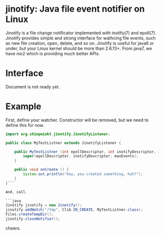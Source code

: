 jinotify: Java file event notifier on Linux
==================================
Jinotify is a file change notificator implemented with inotify(7) and epoll(7). Jinotify provides simple and strong interface for wathcing file events, such as new file creation, open, delete, and so on. Jinotify is useful for java6 or under, but your Linux kernel should be more than 2.6.13+. From java7, we have nio2 which is providing much better APIs.

Interface
===============
Document is not ready yet.


Example
===============
First, define your watcher. Constructor will be removed, but we need to define this for now.
```java
import org.shinpeinkt.jinotify.JinotifyListener;

public class MyTestListner extends JinotifyListener {

    public MyTestListner (int epollDescriptor, int inotifyDescriptor, int maxEvents) {
        super(epollDescriptor, inotifyDescriptor, maxEvents);
    }

    public void onCreate () {
        System.out.println("hey, you created something, huh?");
    }
}```

And, call. 

```java
Jinotify jinotify = new Jinotify();
jinotify.addWatch("/tmp", Clib.IN_CREATE, MyTestListner.class);
Files.createTempDir();
jinotify.closeNotifier();
```

cheers.
